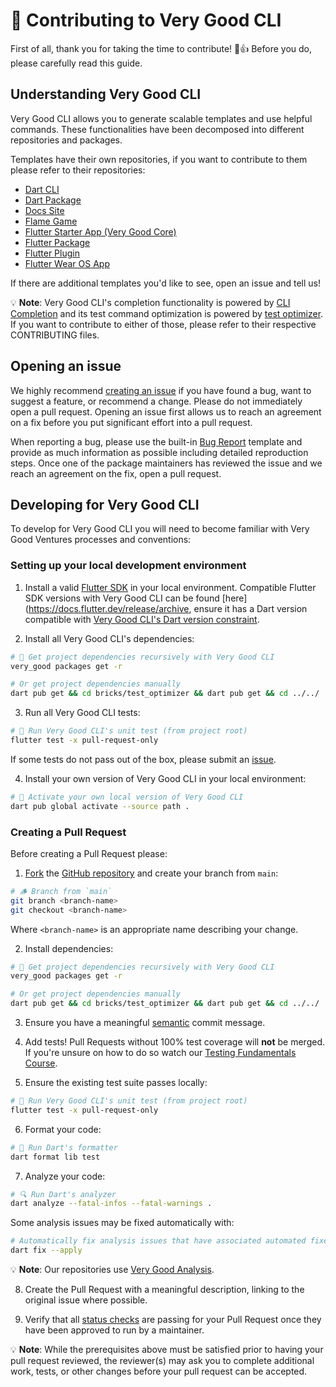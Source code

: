 # 🦄 Contributing to Very Good CLI

First of all, thank you for taking the time to contribute! 🎉👍 Before you do, please carefully read this guide.

## Understanding Very Good CLI

Very Good CLI allows you to generate scalable templates and use helpful commands. These functionalities have been decomposed into different repositories and packages.

Templates have their own repositories, if you want to contribute to them please refer to their repositories:

- [Dart CLI](https://github.com/VeryGoodOpenSource/very_good_dart_cli)
- [Dart Package](https://github.com/VeryGoodOpenSource/very_good_dart_package)
- [Docs Site](https://github.com/VeryGoodOpenSource/very_good_docs_site)
- [Flame Game](https://github.com/VeryGoodOpenSource/very_good_flame_game)
- [Flutter Starter App (Very Good Core)](https://github.com/VeryGoodOpenSource/very_good_core)
- [Flutter Package](https://github.com/VeryGoodOpenSource/very_good_flutter_package)
- [Flutter Plugin](https://github.com/VeryGoodOpenSource/very_good_flutter_plugin)
- [Flutter Wear OS App](https://github.com/VeryGoodOpenSource/very_good_wear_app)

If there are additional templates you'd like to see, open an issue and tell us!

💡 **Note**: Very Good CLI's completion functionality is powered by [CLI Completion](https://github.com/VeryGoodOpenSource/cli_completion) and its test command optimization is powered by [test optimizer](bricks/test_optimizer/README.md). If you want to contribute to either of those, please refer to their respective CONTRIBUTING files.

## Opening an issue

We highly recommend [creating an issue][bug_report_link] if you have found a bug, want to suggest a feature, or recommend a change. Please do not immediately open a pull request. Opening an issue first allows us to reach an agreement on a fix before you put significant effort into a pull request.

When reporting a bug, please use the built-in [Bug Report][bug_report_link] template and provide as much information as possible including detailed reproduction steps. Once one of the package maintainers has reviewed the issue and we reach an agreement on the fix, open a pull request.

## Developing for Very Good CLI

To develop for Very Good CLI you will need to become familiar with Very Good Ventures processes and conventions:

### Setting up your local development environment

1. Install a valid [Flutter SDK](https://docs.flutter.dev/get-started/install) in your local environment. Compatible Flutter SDK versions with Very Good CLI can be found [here](https://docs.flutter.dev/release/archive, ensure it has a Dart version compatible with [Very Good CLI's Dart version constraint](https://github.com/VeryGoodOpenSource/very_good_cli/blob/main/pubspec.yaml).

2. Install all Very Good CLI's dependencies:

```sh
# 📂 Get project dependencies recursively with Very Good CLI
very_good packages get -r

# Or get project dependencies manually
dart pub get && cd bricks/test_optimizer && dart pub get && cd ../../
```

3. Run all Very Good CLI tests:

```sh
# 🧪 Run Very Good CLI's unit test (from project root)
flutter test -x pull-request-only
```

If some tests do not pass out of the box, please submit an [issue](https://github.com/VeryGoodOpenSource/very_good_cli/issues/new/choose).

4. Install your own version of Very Good CLI in your local environment:

```sh
# 🚀 Activate your own local version of Very Good CLI
dart pub global activate --source path .
```

### Creating a Pull Request

Before creating a Pull Request please:

1. [Fork](https://docs.github.com/en/get-started/quickstart/contributing-to-projects) the [GitHub repository](https://github.com/VeryGoodOpenSource/very_good_cli) and create your branch from `main`:

```sh
# 🪵 Branch from `main`
git branch <branch-name>
git checkout <branch-name>
```

Where `<branch-name>` is an appropriate name describing your change.

2. Install dependencies:

```sh
# 📂 Get project dependencies recursively with Very Good CLI
very_good packages get -r

# Or get project dependencies manually
dart pub get && cd bricks/test_optimizer && dart pub get && cd ../../
```

3. Ensure you have a meaningful [semantic][conventional_commits_link] commit message.

4. Add tests! Pull Requests without 100% test coverage will **not** be merged. If you're unsure on how to do so watch our [Testing Fundamentals Course](https://www.youtube.com/watch?v=M_eZg-X789w&list=PLprI2satkVdFwpxo_bjFkCxXz5RluG8FY).

5. Ensure the existing test suite passes locally:

```sh
# 🧪 Run Very Good CLI's unit test (from project root)
flutter test -x pull-request-only
```

6. Format your code:

```sh
# 🧼 Run Dart's formatter
dart format lib test
```

7. Analyze your code:

```sh
# 🔍 Run Dart's analyzer
dart analyze --fatal-infos --fatal-warnings .
```

Some analysis issues may be fixed automatically with:

```sh
# Automatically fix analysis issues that have associated automated fixes
dart fix --apply
```

💡 **Note**: Our repositories use [Very Good Analysis](https://github.com/VeryGoodOpenSource/very_good_analysis).

8. Create the Pull Request with a meaningful description, linking to the original issue where possible.

9. Verify that all [status checks](https://github.com/VeryGoodOpenSource/very_good_cli/actions/) are passing for your Pull Request once they have been approved to run by a maintainer.

💡 **Note**: While the prerequisites above must be satisfied prior to having your pull request reviewed, the reviewer(s) may ask you to complete additional work, tests, or other changes before your pull request can be accepted.

[conventional_commits_link]: https://www.conventionalcommits.org/en/v1.0.0
[bug_report_link]: https://github.com/VeryGoodOpenSource/very_good_cli/issues/new?assignees=&labels=bug&template=bug_report.md&title=fix%3A+
[very_good_core_link]: doc/very_good_core.md
[very_good_ventures_link]: https://verygood.ventures/?utm_source=github&utm_medium=banner&utm_campaign=CLI
